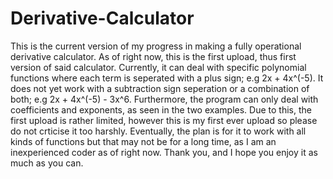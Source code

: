 # Derivative-Calculator
This is the current version of my progress in making a fully operational derivative calculator.
As of right now, this is the first upload, thus first version of said calculator. Currently, it can deal with specific polynomial functions where each term is seperated with a plus sign; e.g 2x + 4x^(-5). It does not yet work with a subtraction sign seperation or a combination of both; e.g 2x + 4x^(-5) - 3x^6. Furthermore, the program can only deal with coefficients and exponents, as seen in the two examples. Due to this, the first upload is rather limited, however this is my first ever upload so please do not crticise it too harshly. Eventually, the plan is for it to work with all kinds of functions but that may not be for a long time, as I am an inexperienced coder as of right now. Thank you, and I hope you enjoy it as much as you can.
